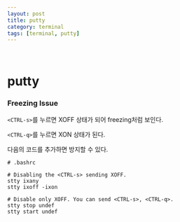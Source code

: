 ```yaml
---
layout: post
title: putty
category: terminal
tags: [terminal, putty]
---
```


&nbsp;

# putty

### Freezing Issue

`<CTRL-s>`를 누르면 XOFF 상태가 되어 freezing처럼 보인다.

`<CTRL-q>`를 누르면 XON 상태가 된다.

다음의 코드를 추가하면 방지할 수 있다.

```shell
# .bashrc

# Disabling the <CTRL-s> sending XOFF.
stty ixany
stty ixoff -ixon

# Disable only XOFF. You can send <CTRL-s>, <CTRL-q>.
stty stop undef
stty start undef
```

